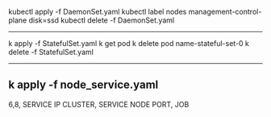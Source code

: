 kubectl apply -f DaemonSet.yaml
kubectl label nodes management-control-plane disk=ssd
kubectl delete -f DaemonSet.yaml


----
k apply -f StatefulSet.yaml
k get pod
k delete pod name-stateful-set-0
k delete -f StatefulSet.yaml


---

k apply -f node_service.yaml
---


6,8, SERVICE IP CLUSTER, SERVICE NODE PORT, JOB